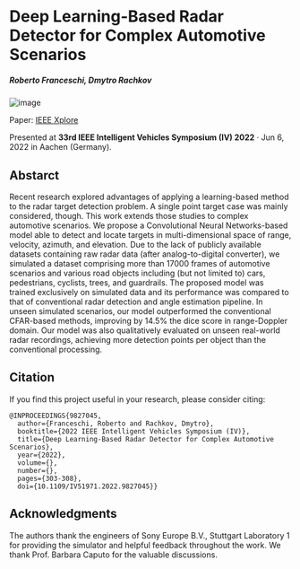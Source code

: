 # Deep Learning-Based Radar Detector for Complex Automotive Scenarios

##### Roberto Franceschi, Dmytro Rachkov

![image](https://user-images.githubusercontent.com/57017982/205044534-b099ad35-c7b4-466b-a35c-4795af02018c.png)

Paper: [IEEE Xplore](https://ieeexplore.ieee.org/document/9827045)

Presented at **33rd IEEE Intelligent Vehicles Symposium (IV) 2022** · Jun 6, 2022 in Aachen (Germany).

## Abstarct
Recent research explored advantages of applying a learning-based method to the radar target detection problem. A single point target case was mainly considered, though. This work extends those studies to complex automotive scenarios. We propose a Convolutional Neural Networks-based model able to detect and locate targets in multi-dimensional space of range, velocity, azimuth, and elevation. Due to the lack of publicly available datasets containing raw radar data (after analog-to-digital converter), we simulated a dataset comprising more than 17000 frames of automotive scenarios and various road objects including (but not limited to) cars, pedestrians, cyclists, trees, and guardrails. The proposed model was trained exclusively on simulated data and its performance was compared to that of conventional radar detection and angle estimation pipeline. In unseen simulated scenarios, our model outperformed the conventional CFAR-based methods, improving by 14.5% the dice score in range-Doppler domain. Our model was also qualitatively evaluated on unseen real-world radar recordings, achieving more detection points per object than the conventional processing.

## Citation
If you find this project useful in your research, please consider citing:

```
@INPROCEEDINGS{9827045,
  author={Franceschi, Roberto and Rachkov, Dmytro},
  booktitle={2022 IEEE Intelligent Vehicles Symposium (IV)}, 
  title={Deep Learning-Based Radar Detector for Complex Automotive Scenarios}, 
  year={2022},
  volume={},
  number={},
  pages={303-308},
  doi={10.1109/IV51971.2022.9827045}}
```

## Acknowledgments
The authors thank the engineers of Sony Europe B.V., Stuttgart Laboratory 1 for providing the simulator and helpful feedback throughout the work. We thank Prof. Barbara Caputo for the valuable discussions.

